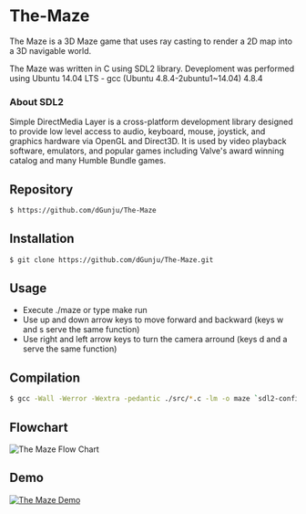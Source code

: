 # The-Maze

The Maze is a 3D Maze game that uses ray casting to render a 2D map into a 3D navigable world.

The Maze was written in C using SDL2 library. Deveploment was performed using Ubuntu 14.04 LTS - gcc (Ubuntu 4.8.4-2ubuntu1~14.04) 4.8.4

### About SDL2 

Simple DirectMedia Layer is a cross-platform development library designed to provide low level access to audio, keyboard, mouse, joystick, and graphics hardware via OpenGL and Direct3D. It is used by video playback software, emulators, and popular games including Valve's award winning catalog and many Humble Bundle games.

## Repository
```sh
$ https://github.com/dGunju/The-Maze
```

## Installation 
```sh
$ git clone https://github.com/dGunju/The-Maze.git
```
## Usage 
* Execute ./maze or type make run 
* Use up and down arrow keys to move forward and backward (keys w and s serve the same function)
* Use right and left arrow keys to turn the camera arround (keys d and a serve the same function)

## Compilation
```sh
$ gcc -Wall -Werror -Wextra -pedantic ./src/*.c -lm -o maze `sdl2-config --cflags` `sdl2-config --libs`;
```

## Flowchart
![The Maze Flow Chart](https://i.imgur.com/nE5Mgpi.jpg)

## Demo
[![The Maze Demo](https://i.imgur.com/5Ss7s1S.png)](https://drive.google.com/file/d/1-Uu7Vwc7f9s1TGd9vAw6VX2--t62jMFi/view?usp=sharing)